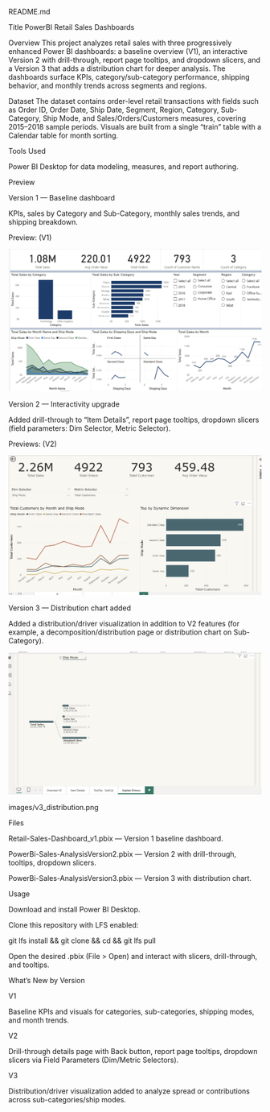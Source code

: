 README.md

Title
PowerBI Retail Sales Dashboards

Overview
This project analyzes retail sales with three progressively enhanced Power BI dashboards: a baseline overview (V1), an interactive Version 2 with drill-through, report page tooltips, and dropdown slicers, and a Version 3 that adds a distribution chart for deeper analysis. The dashboards surface KPIs, category/sub-category performance, shipping behavior, and monthly trends across segments and regions.

Dataset
The dataset contains order-level retail transactions with fields such as Order ID, Order Date, Ship Date, Segment, Region, Category, Sub-Category, Ship Mode, and Sales/Orders/Customers measures, covering 2015–2018 sample periods. Visuals are built from a single “train” table with a Calendar table for month sorting.

Tools Used

Power BI Desktop for data modeling, measures, and report authoring.

Preview

Version 1 — Baseline dashboard

KPIs, sales by Category and Sub-Category, monthly sales trends, and shipping breakdown.

Preview: (V1)

![alt text](Screenshots/image.png)

Version 2 — Interactivity upgrade

Added drill-through to “Item Details”, report page tooltips, dropdown slicers (field parameters: Dim Selector, Metric Selector).

Previews: (V2)

![alt text](Screenshots/image-2.png)

Version 3 — Distribution chart added

Added a distribution/driver visualization in addition to V2 features (for example, a decomposition/distribution page or distribution chart on Sub-Category).

![alt text](Screenshots/image-4.png)

images/v3_distribution.png

Files

Retail-Sales-Dashboard_v1.pbix — Version 1 baseline dashboard.

PowerBi-Sales-AnalysisVersion2.pbix — Version 2 with drill-through, tooltips, dropdown slicers.

PowerBi-Sales-AnalysisVersion3.pbix — Version 3 with distribution chart.

Usage

Download and install Power BI Desktop.

Clone this repository with LFS enabled:

git lfs install && git clone <repo-url> && cd <repo-folder> && git lfs pull

Open the desired .pbix (File > Open) and interact with slicers, drill-through, and tooltips.

What’s New by Version

V1

Baseline KPIs and visuals for categories, sub-categories, shipping modes, and month trends.

V2

Drill-through details page with Back button, report page tooltips, dropdown slicers via Field Parameters (Dim/Metric Selectors).

V3

Distribution/driver visualization added to analyze spread or contributions across sub-categories/ship modes.